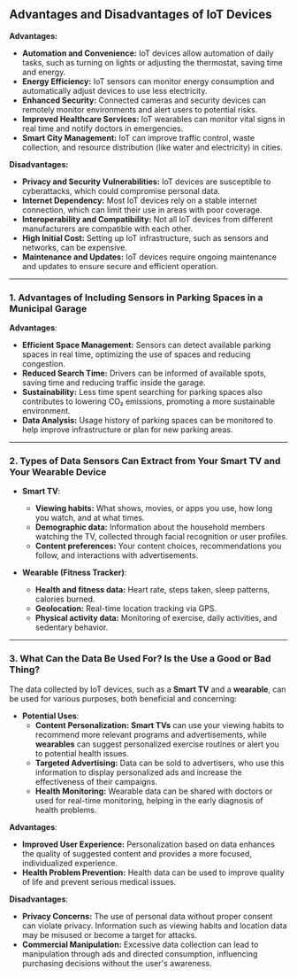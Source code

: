 ## Advantages and Disadvantages of IoT Devices

**Advantages:**
- **Automation and Convenience:** IoT devices allow automation of daily tasks, such as turning on lights or adjusting the thermostat, saving time and energy.
- **Energy Efficiency:** IoT sensors can monitor energy consumption and automatically adjust devices to use less electricity.
- **Enhanced Security:** Connected cameras and security devices can remotely monitor environments and alert users to potential risks.
- **Improved Healthcare Services:** IoT wearables can monitor vital signs in real time and notify doctors in emergencies.
- **Smart City Management:** IoT can improve traffic control, waste collection, and resource distribution (like water and electricity) in cities.

**Disadvantages:**
- **Privacy and Security Vulnerabilities:** IoT devices are susceptible to cyberattacks, which could compromise personal data.
- **Internet Dependency:** Most IoT devices rely on a stable internet connection, which can limit their use in areas with poor coverage.
- **Interoperability and Compatibility:** Not all IoT devices from different manufacturers are compatible with each other.
- **High Initial Cost:** Setting up IoT infrastructure, such as sensors and networks, can be expensive.
- **Maintenance and Updates:** IoT devices require ongoing maintenance and updates to ensure secure and efficient operation.

---

### 1. Advantages of Including Sensors in Parking Spaces in a Municipal Garage

**Advantages**:
- **Efficient Space Management:** Sensors can detect available parking spaces in real time, optimizing the use of spaces and reducing congestion.
- **Reduced Search Time:** Drivers can be informed of available spots, saving time and reducing traffic inside the garage.
- **Sustainability:** Less time spent searching for parking spaces also contributes to lowering CO₂ emissions, promoting a more sustainable environment.
- **Data Analysis:** Usage history of parking spaces can be monitored to help improve infrastructure or plan for new parking areas.

---

### 2. Types of Data Sensors Can Extract from Your Smart TV and Your Wearable Device

- **Smart TV**:
  - **Viewing habits:** What shows, movies, or apps you use, how long you watch, and at what times.
  - **Demographic data:** Information about the household members watching the TV, collected through facial recognition or user profiles.
  - **Content preferences:** Your content choices, recommendations you follow, and interactions with advertisements.

- **Wearable (Fitness Tracker)**:
  - **Health and fitness data:** Heart rate, steps taken, sleep patterns, calories burned.
  - **Geolocation:** Real-time location tracking via GPS.
  - **Physical activity data:** Monitoring of exercise, daily activities, and sedentary behavior.

---

### 3. What Can the Data Be Used For? Is the Use a Good or Bad Thing?

The data collected by IoT devices, such as a **Smart TV** and a **wearable**, can be used for various purposes, both beneficial and concerning:

- **Potential Uses**:
  - **Content Personalization:** **Smart TVs** can use your viewing habits to recommend more relevant programs and advertisements, while **wearables** can suggest personalized exercise routines or alert you to potential health issues.
  - **Targeted Advertising:** Data can be sold to advertisers, who use this information to display personalized ads and increase the effectiveness of their campaigns.
  - **Health Monitoring:** Wearable data can be shared with doctors or used for real-time monitoring, helping in the early diagnosis of health problems.

**Advantages**:
- **Improved User Experience:** Personalization based on data enhances the quality of suggested content and provides a more focused, individualized experience.
- **Health Problem Prevention:** Health data can be used to improve quality of life and prevent serious medical issues.

**Disadvantages**:
- **Privacy Concerns:** The use of personal data without proper consent can violate privacy. Information such as viewing habits and location data may be misused or become a target for attacks.
- **Commercial Manipulation:** Excessive data collection can lead to manipulation through ads and directed consumption, influencing purchasing decisions without the user's awareness.

